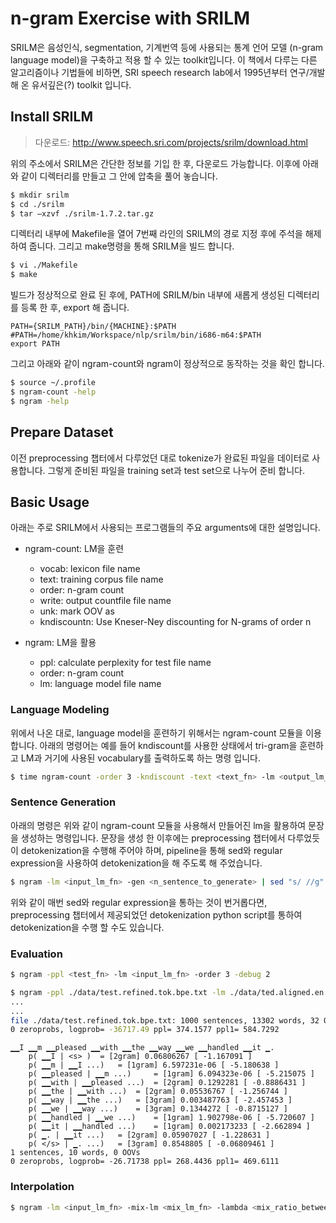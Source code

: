 # n-gram Exercise with SRILM

SRILM은 음성인식, segmentation, 기계번역 등에 사용되는 통계 언어 모델 (n-gram language model)을 구축하고 적용 할 수 있는 toolkit입니다. 이 책에서 다루는 다른 알고리즘이나 기법들에 비하면, SRI speech research lab에서 1995년부터 연구/개발 해 온 유서깊은(?) toolkit 입니다.

## Install SRILM

> 다운로드: http://www.speech.sri.com/projects/srilm/download.html

위의 주소에서 SRILM은 간단한 정보를 기입 한 후, 다운로드 가능합니다. 이후에 아래와 같이 디렉터리를 만들고 그 안에 압축을 풀어 놓습니다.

```bash
$ mkdir srilm
$ cd ./srilm
$ tar –xzvf ./srilm-1.7.2.tar.gz
```

디렉터리 내부에 Makefile을 열어 7번째 라인의 SRILM의 경로 지정 후에 주석을 해제 하여 줍니다. 그리고 make명령을 통해 SRILM을 빌드 합니다.

```bash
$ vi ./Makefile
$ make
```

빌드가 정상적으로 완료 된 후에, PATH에 SRILM/bin 내부에 새롭게 생성된 디렉터리를 등록 한 후, export 해 줍니다.

```
PATH={SRILM_PATH}/bin/{MACHINE}:$PATH
#PATH=/home/khkim/Workspace/nlp/srilm/bin/i686-m64:$PATH
export PATH
```

그리고 아래와 같이 ngram-count와 ngram이 정상적으로 동작하는 것을 확인 합니다.

```bash
$ source ~/.profile
$ ngram-count -help
$ ngram -help
```

## Prepare Dataset

이전 preprocessing 챕터에서 다루었던 대로 tokenize가 완료된 파일을 데이터로 사용합니다. 그렇게 준비된 파일을 training set과 test set으로 나누어 준비 합니다.

## Basic Usage

아래는 주로 SRILM에서 사용되는 프로그램들의 주요 arguments에 대한 설명입니다.

- ngram-count: LM을 훈련
    - vocab: lexicon file name
    - text: training corpus file name 
    - order: n-gram count 
    - write: output countfile file name 
    - unk: mark OOV as
    - kndiscountn: Use Kneser-Ney discounting for N-grams of order n


- ngram: LM을 활용
    - ppl: calculate perplexity for test file name
    - order: n-gram count
    - lm: language model file name

### Language Modeling

위에서 나온 대로, language model을 훈련하기 위해서는 ngram-count 모듈을 이용 합니다. 아래의 명령어는 예를 들어 kndiscount를 사용한 상태에서 tri-gram을 훈련하고 LM과 거기에 사용된 vocabulary를 출력하도록 하는 명령 입니다.

```bash
$ time ngram-count -order 3 -kndiscount -text <text_fn> -lm <output_lm_fn> -write_vocab <output_vocab_fn> -debug 2
```

### Sentence Generation

아래의 명령은 위와 같이 ngram-count 모듈을 사용해서 만들어진 lm을 활용하여 문장을 생성하는 명령입니다. 문장을 생성 한 이후에는 preprocessing 챕터에서 다루었듯이 detokenization을 수행해 주어야 하며, pipeline을 통해 sed와 regular expression을 사용하여 detokenization을 해 주도록 해 주었습니다.

```bash
$ ngram -lm <input_lm_fn> -gen <n_sentence_to_generate> | sed "s/ //g" | sed "s/▁▁/ /g" | sed "s/▁//g" | sed "s/^\s//g"
```

위와 같이 매번 sed와 regular expression을 통하는 것이 번거롭다면, preprocessing 챕터에서 제공되었던 detokenization python script를 통하여 detokenization을 수행 할 수도 있습니다.

### Evaluation

```bash
$ ngram -ppl <test_fn> -lm <input_lm_fn> -order 3 -debug 2
```

```bash
$ ngram -ppl ./data/test.refined.tok.bpe.txt -lm ./data/ted.aligned.en.refined.tok.bpe.lm -order 3 -debug 2
...
...
file ./data/test.refined.tok.bpe.txt: 1000 sentences, 13302 words, 32 OOVs0 zeroprobs, logprob= -36717.49 ppl= 374.1577 ppl1= 584.7292
```

```
▁▁I ▁▁m ▁▁pleased ▁▁with ▁▁the ▁▁way ▁▁we ▁▁handled ▁▁it ▁.
	p( ▁▁I | <s> ) 	= [2gram] 0.06806267 [ -1.167091 ]
	p( ▁▁m | ▁▁I ...) 	= [1gram] 6.597231e-06 [ -5.180638 ]
	p( ▁▁pleased | ▁▁m ...) 	= [1gram] 6.094323e-06 [ -5.215075 ]
	p( ▁▁with | ▁▁pleased ...) 	= [2gram] 0.1292281 [ -0.8886431 ]
	p( ▁▁the | ▁▁with ...) 	= [2gram] 0.05536767 [ -1.256744 ]
	p( ▁▁way | ▁▁the ...) 	= [3gram] 0.003487763 [ -2.457453 ]
	p( ▁▁we | ▁▁way ...) 	= [3gram] 0.1344272 [ -0.8715127 ]
	p( ▁▁handled | ▁▁we ...) 	= [1gram] 1.902798e-06 [ -5.720607 ]
	p( ▁▁it | ▁▁handled ...) 	= [1gram] 0.002173233 [ -2.662894 ]
	p( ▁. | ▁▁it ...) 	= [2gram] 0.05907027 [ -1.228631 ]
	p( </s> | ▁. ...) 	= [3gram] 0.8548805 [ -0.06809461 ]
1 sentences, 10 words, 0 OOVs
0 zeroprobs, logprob= -26.71738 ppl= 268.4436 ppl1= 469.6111
```

### Interpolation

```bash
$ ngram -lm <input_lm_fn> -mix-lm <mix_lm_fn> -lambda <mix_ratio_between_0_and_1> -write-lm <output_lm_fn> -debug 2
```